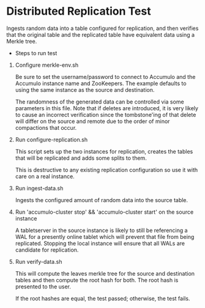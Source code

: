 <!--

    Licensed to the Apache Software Foundation (ASF) under one
    or more contributor license agreements.  See the NOTICE file
    distributed with this work for additional information
    regarding copyright ownership.  The ASF licenses this file
    to you under the Apache License, Version 2.0 (the
    "License"); you may not use this file except in compliance
    with the License.  You may obtain a copy of the License at

      https://www.apache.org/licenses/LICENSE-2.0

    Unless required by applicable law or agreed to in writing,
    software distributed under the License is distributed on an
    "AS IS" BASIS, WITHOUT WARRANTIES OR CONDITIONS OF ANY
    KIND, either express or implied.  See the License for the
    specific language governing permissions and limitations
    under the License.

-->

# Distributed Replication Test

Ingests random data into a table configured for replication, and then
verifies that the original table and the replicated table have equivalent
data using a Merkle tree.

* Steps to run test

1. Configure merkle-env.sh

    Be sure to set the username/password to connect to Accumulo and
    the Accumulo instance name and ZooKeepers. The example defaults
    to using the same instance as the source and destination.

    The randomness of the generated data can be controlled via some
    parameters in this file. Note that if deletes are introduced, it
    is very likely to cause an incorrect verification since the tombstone'ing
    of that delete will differ on the source and remote due to the order
    of minor compactions that occur.

2. Run configure-replication.sh

    This script sets up the two instances for replication, creates
    the tables that will be replicated and adds some splits to them.

    This is destructive to any existing replication configuration so
    use it with care on a real instance.

3. Run ingest-data.sh

    Ingests the configured amount of random data into the source
    table.

4. Run 'accumulo-cluster stop' && 'accumulo-cluster start' on the source instance

    A tabletserver in the source instance is likely to still be referencing
    a WAL for a presently online tablet which will prevent that
    file from being replicated. Stopping the local instance will ensure
    that all WALs are candidate for replication.

5. Run verify-data.sh

    This will compute the leaves merkle tree for the source and destination
    tables and then compute the root hash for both. The root hash
    is presented to the user.

    If the root hashes are equal, the test passed; otherwise, the test fails.
